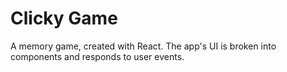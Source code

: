 # Clicky Game
A memory game, created with React. The app's UI is broken into components and responds to user events.
